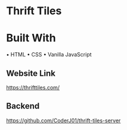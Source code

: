 # Thrift Tiles

# Built With
 • HTML
 • CSS
 • Vanilla JavaScript 

## Website Link
https://thrifttiles.com/

## Backend
https://github.com/CoderJ01/thrift-tiles-server